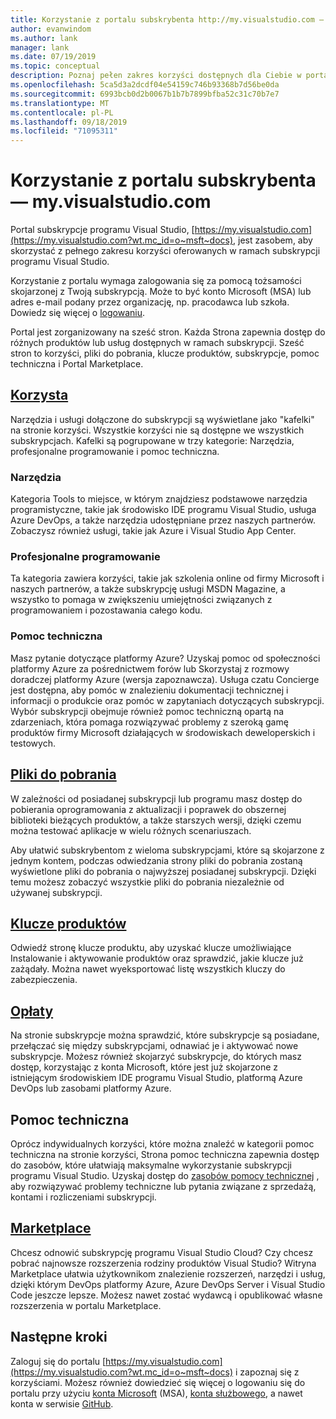 ```yaml
---
title: Korzystanie z portalu subskrybenta http://my.visualstudio.com — | Microsoft Docs
author: evanwindom
ms.author: lank
manager: lank
ms.date: 07/19/2019
ms.topic: conceptual
description: Poznaj pełen zakres korzyści dostępnych dla Ciebie w portalu subskrypcji programu Visual Studio
ms.openlocfilehash: 5ca5d3a2dcdf04e54159c746b93368b7d56be0da
ms.sourcegitcommit: 6993bcb0d2b0067b1b7b7899bfba52c31c70b7e7
ms.translationtype: MT
ms.contentlocale: pl-PL
ms.lasthandoff: 09/18/2019
ms.locfileid: "71095311"
---
```

# <a name="using-the-subscriber-portal---myvisualstudiocom"></a>Korzystanie z portalu subskrybenta — my.visualstudio.com

Portal subskrypcje programu Visual Studio, [https://my.visualstudio.com](https://my.visualstudio.com?wt.mc_id=o~msft~docs), jest zasobem, aby skorzystać z pełnego zakresu korzyści oferowanych w ramach subskrypcji programu Visual Studio.

Korzystanie z portalu wymaga zalogowania się za pomocą tożsamości skojarzonej z Twoją subskrypcją.  Może to być konto Microsoft (MSA) lub adres e-mail podany przez organizację, np. pracodawca lub szkoła.  Dowiedz się więcej o [logowaniu](signing-in.md).

Portal jest zorganizowany na sześć stron.  Każda Strona zapewnia dostęp do różnych produktów lub usług dostępnych w ramach subskrypcji.  Sześć stron to korzyści, pliki do pobrania, klucze produktów, subskrypcje, pomoc techniczna i Portal Marketplace.

## <a name="benefitshttpsmyvisualstudiocombenefitswtmc_idomsftdocs"></a>[Korzysta](https://my.visualstudio.com/benefits?wt.mc_id=o~msft~docs)
Narzędzia i usługi dołączone do subskrypcji są wyświetlane jako "kafelki" na stronie korzyści.  Wszystkie korzyści nie są dostępne we wszystkich subskrypcjach. Kafelki są pogrupowane w trzy kategorie:  Narzędzia, profesjonalne programowanie i pomoc techniczna.  

### <a name="tools"></a>Narzędzia
Kategoria Tools to miejsce, w którym znajdziesz podstawowe narzędzia programistyczne, takie jak środowisko IDE programu Visual Studio, usługa Azure DevOps, a także narzędzia udostępniane przez naszych partnerów.  Zobaczysz również usługi, takie jak Azure i Visual Studio App Center.

### <a name="professional-development"></a>Profesjonalne programowanie
Ta kategoria zawiera korzyści, takie jak szkolenia online od firmy Microsoft i naszych partnerów, a także subskrypcję usługi MSDN Magazine, a wszystko to pomaga w zwiększeniu umiejętności związanych z programowaniem i pozostawania całego kodu.

### <a name="support"></a>Pomoc techniczna
Masz pytanie dotyczące platformy Azure?  Uzyskaj pomoc od społeczności platformy Azure za pośrednictwem forów lub Skorzystaj z rozmowy doradczej platformy Azure (wersja zapoznawcza).  Usługa czatu Concierge jest dostępna, aby pomóc w znalezieniu dokumentacji technicznej i informacji o produkcie oraz pomóc w zapytaniach dotyczących subskrypcji.  Wybór subskrypcji obejmuje również pomoc techniczną opartą na zdarzeniach, która pomaga rozwiązywać problemy z szeroką gamę produktów firmy Microsoft działających w środowiskach deweloperskich i testowych.

## <a name="downloadshttpsmyvisualstudiocomdownloadswtmc_idomsftdocs"></a>[Pliki do pobrania](https://my.visualstudio.com/downloads?wt.mc_id=o~msft~docs)
W zależności od posiadanej subskrypcji lub programu masz dostęp do pobierania oprogramowania z aktualizacji i poprawek do obszernej biblioteki bieżących produktów, a także starszych wersji, dzięki czemu można testować aplikacje w wielu różnych scenariuszach.

Aby ułatwić subskrybentom z wieloma subskrypcjami, które są skojarzone z jednym kontem, podczas odwiedzania strony pliki do pobrania zostaną wyświetlone pliki do pobrania o najwyższej posiadanej subskrypcji.  Dzięki temu możesz zobaczyć wszystkie pliki do pobrania niezależnie od używanej subskrypcji.

## <a name="product-keyshttpsmyvisualstudiocomproductkeyswtmc_idomsftdocs"></a>[Klucze produktów](https://my.visualstudio.com/productkeys?wt.mc_id=o~msft~docs)
Odwiedź stronę klucze produktu, aby uzyskać klucze umożliwiające Instalowanie i aktywowanie produktów oraz sprawdzić, jakie klucze już zażądały.  Można nawet wyeksportować listę wszystkich kluczy do zabezpieczenia.

## <a name="subscriptionshttpsmyvisualstudiocomsubscriptionswtmc_idomsftdocs"></a>[Opłaty](https://my.visualstudio.com/subscriptions?wt.mc_id=o~msft~docs)
Na stronie subskrypcje można sprawdzić, które subskrypcje są posiadane, przełączać się między subskrypcjami, odnawiać je i aktywować nowe subskrypcje. Możesz również skojarzyć subskrypcje, do których masz dostęp, korzystając z konta Microsoft, które jest już skojarzone z istniejącym środowiskiem IDE programu Visual Studio, platformą Azure DevOps lub zasobami platformy Azure.

## <a name="support"></a>Pomoc techniczna

Oprócz indywidualnych korzyści, które można znaleźć w kategorii pomoc techniczna na stronie korzyści, Strona pomoc techniczna zapewnia dostęp do zasobów, które ułatwiają maksymalne wykorzystanie subskrypcji programu Visual Studio. Uzyskaj dostęp do [zasobów pomocy technicznej](https://visualstudio.microsoft.com/subscriptions/support/) , aby rozwiązywać problemy techniczne lub pytania związane z sprzedażą, kontami i rozliczeniami subskrypcji.

## <a name="marketplacehttpsmarketplacevisualstudiocom"></a>[Marketplace](https://marketplace.visualstudio.com/)

Chcesz odnowić subskrypcję programu Visual Studio Cloud?  Czy chcesz pobrać najnowsze rozszerzenia rodziny produktów Visual Studio?  Witryna Marketplace ułatwia użytkownikom znalezienie rozszerzeń, narzędzi i usług, dzięki którym DevOps platformy Azure, Azure DevOps Server i Visual Studio Code jeszcze lepsze. Możesz nawet zostać wydawcą i opublikować własne rozszerzenia w portalu Marketplace.

## <a name="next-steps"></a>Następne kroki
Zaloguj się do portalu [https://my.visualstudio.com](https://my.visualstudio.com?wt.mc_id=o~msft~docs) i zapoznaj się z korzyściami.  Możesz również dowiedzieć się więcej o logowaniu się do portalu przy użyciu [konta Microsoft](sign-in-msa.md) (MSA), [konta służbowego](sign-in-work.md), a nawet konta w serwisie [GitHub](sign-in-github.md). 